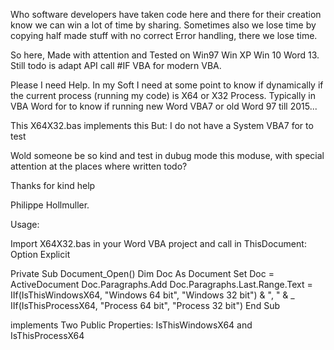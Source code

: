 Who software developers have taken code here and there for their creation know we can win a lot of time by sharing. Sometimes also we lose time by copying half made stuff with no correct Error handling, there we lose time.

So here, Made with attention and Tested on Win97 Win XP Win 10 Word 13. Still todo is adapt API call #IF VBA for modern VBA.

Please I need Help. In my Soft I need at some point to know if dynamically if the current process (running my code) is X64 or X32 Process. Typically in VBA Word for to know if running new Word VBA7 or old Word 97 till 2015...

This X64X32.bas implements this But: I do not have a System VBA7 for to test

Wold someone be so kind and test in dubug mode this moduse, with special attention at the places where written todo?

Thanks for kind help

Philippe Hollmuller.

Usage:

Import X64X32.bas in your Word VBA project and call in ThisDocument:
Option Explicit

Private Sub Document_Open()
    Dim Doc As Document
    Set Doc = ActiveDocument
    Doc.Paragraphs.Add
    Doc.Paragraphs.Last.Range.Text = IIf(IsThisWindowsX64, "Windows 64 bit", "Windows 32 bit") & ",  " & _
                                     IIf(IsThisProcessX64, "Process 64 bit", "Process 32 bit")
End Sub


implements Two Public Properties: IsThisWindowsX64 and IsThisProcessX64


